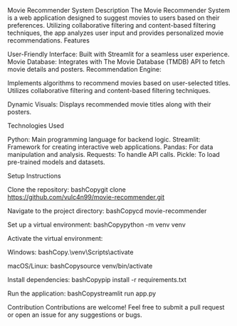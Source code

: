 Movie Recommender System
Description
The Movie Recommender System is a web application designed to suggest movies to users based on their preferences. Utilizing collaborative filtering and content-based filtering techniques, the app analyzes user input and provides personalized movie recommendations.
Features

User-Friendly Interface: Built with Streamlit for a seamless user experience.
Movie Database: Integrates with The Movie Database (TMDB) API to fetch movie details and posters.
Recommendation Engine:

Implements algorithms to recommend movies based on user-selected titles.
Utilizes collaborative filtering and content-based filtering techniques.


Dynamic Visuals: Displays recommended movie titles along with their posters.

Technologies Used

Python: Main programming language for backend logic.
Streamlit: Framework for creating interactive web applications.
Pandas: For data manipulation and analysis.
Requests: To handle API calls.
Pickle: To load pre-trained models and datasets.

Setup Instructions

Clone the repository:
bashCopygit clone https://github.com/vulc4n99/movie-recommender.git

Navigate to the project directory:
bashCopycd movie-recommender

Set up a virtual environment:
bashCopypython -m venv venv

Activate the virtual environment:

Windows:
bashCopy.\venv\Scripts\activate

macOS/Linux:
bashCopysource venv/bin/activate



Install dependencies:
bashCopypip install -r requirements.txt

Run the application:
bashCopystreamlit run app.py


Contribution
Contributions are welcome! Feel free to submit a pull request or open an issue for any suggestions or bugs.

